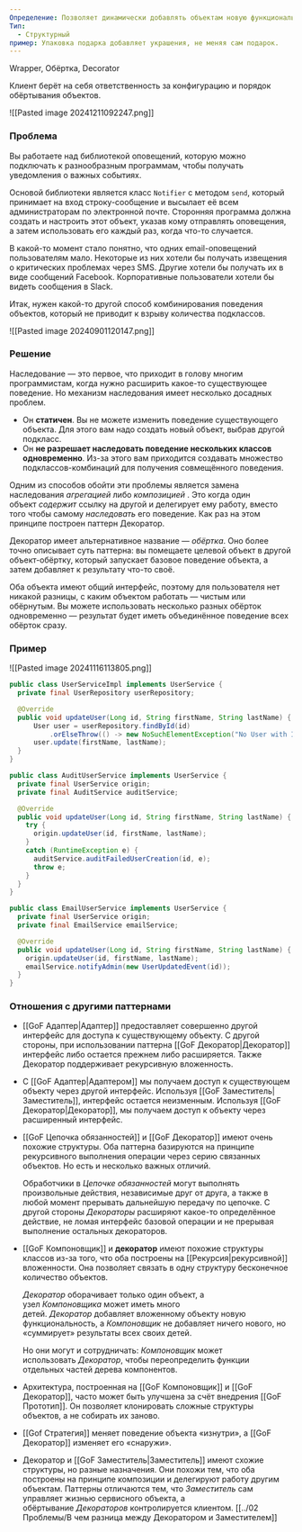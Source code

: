 ```yaml
---
Определение: Позволяет динамически добавлять объектам новую функциональность, оборачивая их в полезные «обёртки».
Тип:
  - Структурный
пример: Упаковка подарка добавляет украшения, не меняя сам подарок.
---
```

Wrapper, Обёртка, Decorator

Клиент берёт на себя ответственность за конфигурацию и порядок обёртывания объектов.

![[Pasted image 20241211092247.png]]
### Проблема

Вы работаете над библиотекой оповещений, которую можно подключать к разнообразным программам, чтобы получать уведомления о важных событиях.

Основой библиотеки является класс `Notifier` с методом `send`, который принимает на вход строку-сообщение и высылает её всем администраторам по электронной почте. Сторонняя программа должна создать и настроить этот объект, указав кому отправлять оповещения, а затем использовать его каждый раз, когда что-то случается.

В какой-то момент стало понятно, что одних email-оповещений пользователям мало. Некоторые из них хотели бы получать извещения о критических проблемах через SMS. Другие хотели бы получать их в виде сообщений Facebook. Корпоративные пользователи хотели бы видеть сообщения в Slack.

Итак, нужен какой-то другой способ комбинирования поведения объектов, который не приводит к взрыву количества подклассов.

![[Pasted image 20240901120147.png]]

### Решение 

Наследование — это первое, что приходит в голову многим программистам, когда нужно расширить какое-то существующее поведение. Но механизм наследования имеет несколько досадных проблем.

- Он **статичен**. Вы не можете изменить поведение существующего объекта. Для этого вам надо создать новый объект, выбрав другой подкласс.
- Он **не разрешает наследовать поведение нескольких классов одновременно**. Из-за этого вам приходится создавать множество подклассов-комбинаций для получения совмещённого поведения.

Одним из способов обойти эти проблемы является замена наследования _агрегацией_ либо _композицией_ . Это когда один объект _содержит_ ссылку на другой и делегирует ему работу, вместо того чтобы самому _наследовать_ его поведение. Как раз на этом принципе построен паттерн Декоратор.

Декоратор имеет альтернативное название — _обёртка_. Оно более точно описывает суть паттерна: вы помещаете целевой объект в другой объект-обёртку, который запускает базовое поведение объекта, а затем добавляет к результату что-то своё.

Оба объекта имеют общий интерфейс, поэтому для пользователя нет никакой разницы, с каким объектом работать — чистым или обёрнутым. Вы можете использовать несколько разных обёрток одновременно — результат будет иметь объединённое поведение всех обёрток сразу.

### Пример

![[Pasted image 20241116113805.png]]

```java
public class UserServiceImpl implements UserService {
  private final UserRepository userRepository;

  @Override
  public void updateUser(Long id, String firstName, String lastName) {
      User user = userRepository.findById(id)
          .orElseThrow(() -> new NoSuchElementException("No User with ID=" + id));
      user.update(firstName, lastName);
  }
}

public class AuditUserService implements UserService {
  private final UserService origin;
  private final AuditService auditService;

  @Override
  public void updateUser(Long id, String firstName, String lastName) {
    try {
      origin.updateUser(id, firstName, lastName);
    }
    catch (RuntimeException e) {
      auditService.auditFailedUserCreation(id, e);
      throw e;
    }
  }
}

public class EmailUserService implements UserService {
  private final UserService origin;
  private final EmailService emailService;

  @Override
  public void updateUser(Long id, String firstName, String lastName) {
    origin.updateUser(id, firstName, lastName);
    emailService.notifyAdmin(new UserUpdatedEvent(id));
  }
}
```

### Отношения с другими паттернами

- [[GoF Адаптер|Адаптер]] предоставляет совершенно другой интерфейс для доступа к существующему объекту. С другой стороны, при использовании паттерна [[GoF Декоратор|Декоратор]] интерфейс либо остается прежнем либо расширяется. Также Декоратор поддерживает рекурсивную вложенность.
    
- С [[GoF Адаптер|Адаптером]] мы получаем доступ к существующем объекту через другой интерфейс. Используя [[GoF Заместитель|Заместитель]], интерфейс остается неизменным. Используя [[GoF Декоратор|Декоратор]], мы получаем доступ к объекту через расширенный интерфейс. 
    
- [[GoF Цепочка обязанностей]] и [[GoF Декоратор]] имеют очень похожие структуры. Оба паттерна базируются на принципе рекурсивного выполнения операции через серию связанных объектов. Но есть и несколько важных отличий.
    
    Обработчики в _Цепочке обязанностей_ могут выполнять произвольные действия, независимые друг от друга, а также в любой момент прерывать дальнейшую передачу по цепочке. С другой стороны _Декораторы_ расширяют какое-то определённое действие, не ломая интерфейс базовой операции и не прерывая выполнение остальных декораторов.
    
- [[GoF Компоновщик]] и **декоратор** имеют похожие структуры классов из-за того, что оба построены на [[Рекурсия|рекурсивной]] вложенности. Она позволяет связать в одну структуру бесконечное количество объектов.
    
    _Декоратор_ оборачивает только один объект, а узел _Компоновщика_ может иметь много детей. _Декоратор_ добавляет вложенному объекту новую функциональность, а _Компоновщик_ не добавляет ничего нового, но «суммирует» результаты всех своих детей.
    
    Но они могут и сотрудничать: _Компоновщик_ может использовать _Декоратор_, чтобы переопределить функции отдельных частей дерева компонентов.
    
- Архитектура, построенная на [[GoF Компоновщик]] и [[GoF Декоратор]], часто может быть улучшена за счёт внедрения [[GoF Прототип]]. Он позволяет клонировать сложные структуры объектов, а не собирать их заново.
    
- [[Gof Стратегия]] меняет поведение объекта «изнутри», а [[GoF Декоратор]] изменяет его «снаружи».
    
- Декоратор и [[GoF Заместитель|Заместитель]] имеют схожие структуры, но разные назначения. Они похожи тем, что оба построены на принципе композиции и делегируют работу другим объектам. Паттерны отличаются тем, что _Заместитель_ сам управляет жизнью сервисного объекта, а обёртывание _Декораторов_ контролируется клиентом. [[../02 Проблемы/В чем разница между Декоратором и Заместителем]]